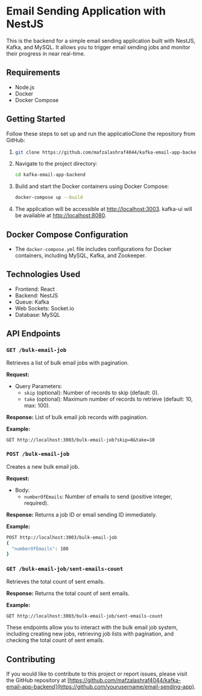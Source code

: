 # Email Sending Application with NestJS

This is the backend for a simple email sending application built with NestJS, Kafka, and MySQL. It allows you to trigger email sending jobs and monitor their progress in near real-time.

## Requirements

- Node.js
- Docker
- Docker Compose

## Getting Started

Follow these steps to set up and run the applicatioClone the repository from GitHub:

1. ```bash
   git clone https://github.com/mafzalashraf4044/kafka-email-app-backend.git
   ```
2. Navigate to the project directory:

   ```bash
   cd kafka-email-app-backend
   ```
3. Build and start the Docker containers using Docker Compose:

   ```bash
   docker-compose up --build
   ```
4. The application will be accessible at [http://localhost:3003](http://localhost:3003/). kafka-ui will be available at [http://localhost:8080](http://localhost:8080/).

## Docker Compose Configuration

* The `docker-compose.yml` file includes configurations for Docker containers, including MySQL, Kafka, and Zookeeper.

## Technologies Used

* Frontend: React
* Backend: NestJS
* Queue: Kafka
* Web Sockets: Socket.io
* Database: MySQL

## API Endpoints

### `GET /bulk-email-job`

Retrieves a list of bulk email jobs with pagination.

**Request:**

- Query Parameters:
  - `skip` (optional): Number of records to skip (default: 0).
  - `take` (optional): Maximum number of records to retrieve (default: 10, max: 100).

**Response:** List of bulk email job records with pagination.

**Example:**

```http
GET http://localhost:3003/bulk-email-job?skip=0&take=10
```

### `POST /bulk-email-job`

Creates a new bulk email job.

**Request:**

* Body:
  * `numberOfEmails`: Number of emails to send (positive integer, required).

**Response:** Returns a job ID or email sending ID immediately.

**Example:**

```bash
POST http://localhost:3003/bulk-email-job
{
  "numberOfEmails": 100
}
```

### `GET /bulk-email-job/sent-emails-count`

Retrieves the total count of sent emails.

**Response:** Returns the total count of sent emails.

**Example:**

```bash
GET http://localhost:3003/bulk-email-job/sent-emails-count
```

These endpoints allow you to interact with the bulk email job system, including creating new jobs, retrieving job lists with pagination, and checking the total count of sent emails.

## Contributing

If you would like to contribute to this project or report issues, please visit the GitHub repository at [https://github.com/mafzalashraf4044/kafka-email-app-backend](https://github.com/yourusername/email-sending-app).
